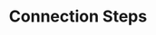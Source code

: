 ---
content-type: "api-structure"
key: "connection-step-object"

title: "Connection Steps"
description: "{{ api.data-structures.connection-steps.description | flatify }}"

object-attributes:
  - name: "type"
    type: "string"
    description: |
      The type of step. Possible values are:

      - `form` - The first step in every source's creation.
      - `oauth` - If required, the OAuth step for the source's creation.
      - `profile` - [PLACEHOLDER]
      - `discover_schema` - The step in which Stitch performs a [structure sync]({{ api.terms }}) to detect the tables and attributes available in the source.
      - `field_selection` - The step in which tables and columns are selected for replication.
      - `fully_configured` - Achieved when the source has a successful connection and `field_selection` is complete.

  - name: "properties"
    type: "array"
    description: "An array of [Properties objects]({{ api.data-structures.properties.section }})."

examples:
  - code: |
      {  
         "report_card":{  
            "type":"platform.hubspot",
            "current_step":2,
            "steps":[  
               {  
                  "type":"form",
                  "properties":[]
               },
               {  
                  "type":"oauth",
                  "properties":[]
               },
               {  
                  "type":"discover_schema",
                  "properties":[]
               },
               {  
                  "type":"field_selection",
                  "properties":[]
               },
               {  
                  "type":"fully_configured",
                  "properties":[]
               }
            ]
         }
      }

---